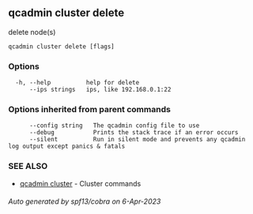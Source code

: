 ## qcadmin cluster delete

delete node(s)

```
qcadmin cluster delete [flags]
```

### Options

```
  -h, --help          help for delete
      --ips strings   ips, like 192.168.0.1:22
```

### Options inherited from parent commands

```
      --config string   The qcadmin config file to use
      --debug           Prints the stack trace if an error occurs
      --silent          Run in silent mode and prevents any qcadmin log output except panics & fatals
```

### SEE ALSO

* [qcadmin cluster](qcadmin_cluster.md)	 - Cluster commands

###### Auto generated by spf13/cobra on 6-Apr-2023
